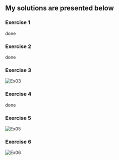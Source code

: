 <h2>My solutions are presented below</h2>

<h3>Exercise 1</h3>
<p>done</p>

<h3>Exercise 2</h3>
<p>done</p>

<h3>Exercise 3</h3>

![Ex03](https://user-images.githubusercontent.com/91955435/229384367-1620a201-ed03-49ee-83ea-d416d625685d.gif)

<h3>Exercise 4</h3>
<p>done</p>

<h3>Exercise 5</h3>

![Ex05](https://user-images.githubusercontent.com/91955435/228087441-d8a9dfc0-7794-4ba7-89db-ff958344fa5e.gif)

<h3>Exercise 6</h3>

![Ex06](https://user-images.githubusercontent.com/91955435/228828749-5e86d19d-9ec3-4f08-a574-7c3465fd7b84.gif)
